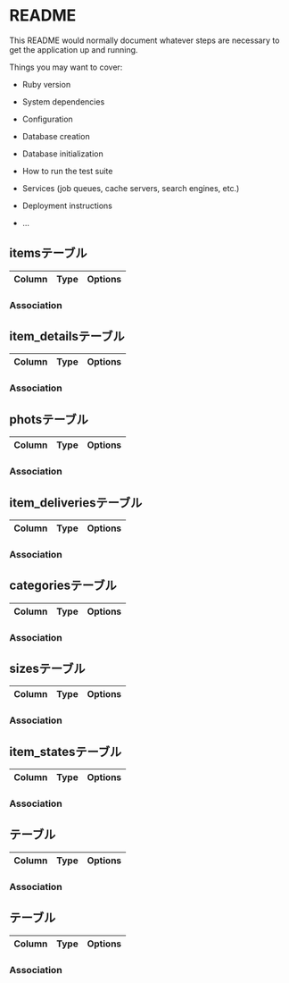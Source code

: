 # README

This README would normally document whatever steps are necessary to get the
application up and running.

Things you may want to cover:

* Ruby version

* System dependencies

* Configuration

* Database creation

* Database initialization

* How to run the test suite

* Services (job queues, cache servers, search engines, etc.)

* Deployment instructions

* ...

## itemsテーブル

|Column|Type|Options|
|------|----|-------|

### Association

## item_detailsテーブル

|Column|Type|Options|
|------|----|-------|

### Association

## photsテーブル

|Column|Type|Options|
|------|----|-------|

### Association

## item_deliveriesテーブル

|Column|Type|Options|
|------|----|-------|

### Association

## categoriesテーブル

|Column|Type|Options|
|------|----|-------|

### Association

## sizesテーブル

|Column|Type|Options|
|------|----|-------|

### Association

## item_statesテーブル

|Column|Type|Options|
|------|----|-------|

### Association

## テーブル

|Column|Type|Options|
|------|----|-------|

### Association

## テーブル

|Column|Type|Options|
|------|----|-------|

### Association
